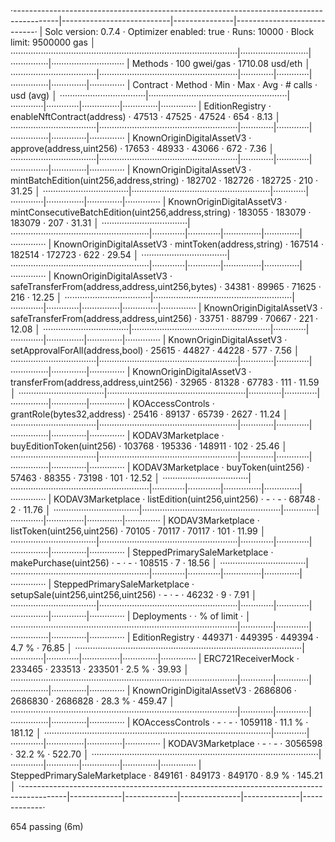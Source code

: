·-----------------------------------------------------------------------------------------|---------------------------|---------------|----------------------------·
|                                   Solc version: 0.7.4                                   ·  Optimizer enabled: true  ·  Runs: 10000  ·  Block limit: 9500000 gas  │
··························································································|···························|···············|·····························
|  Methods                                                                                ·               100 gwei/gas                ·      1710.08 usd/eth       │
··································|·······················································|·············|·············|···············|··············|··············
|  Contract                       ·  Method                                               ·  Min        ·  Max        ·  Avg          ·  # calls     ·  usd (avg)  │
··································|·······················································|·············|·············|···············|··············|··············
|  EditionRegistry                ·  enableNftContract(address)                           ·      47513  ·      47525  ·        47524  ·         654  ·       8.13  │
··································|·······················································|·············|·············|···············|··············|··············
|  KnownOriginDigitalAssetV3      ·  approve(address,uint256)                             ·      17653  ·      48933  ·        43066  ·         672  ·       7.36  │
··································|·······················································|·············|·············|···············|··············|··············
|  KnownOriginDigitalAssetV3      ·  mintBatchEdition(uint256,address,string)             ·     182702  ·     182726  ·       182725  ·         210  ·      31.25  │
··································|·······················································|·············|·············|···············|··············|··············
|  KnownOriginDigitalAssetV3      ·  mintConsecutiveBatchEdition(uint256,address,string)  ·     183055  ·     183079  ·       183079  ·         207  ·      31.31  │
··································|·······················································|·············|·············|···············|··············|··············
|  KnownOriginDigitalAssetV3      ·  mintToken(address,string)                            ·     167514  ·     182514  ·       172723  ·         622  ·      29.54  │
··································|·······················································|·············|·············|···············|··············|··············
|  KnownOriginDigitalAssetV3      ·  safeTransferFrom(address,address,uint256,bytes)      ·      34381  ·      89965  ·        71625  ·         216  ·      12.25  │
··································|·······················································|·············|·············|···············|··············|··············
|  KnownOriginDigitalAssetV3      ·  safeTransferFrom(address,address,uint256)            ·      33751  ·      88799  ·        70667  ·         221  ·      12.08  │
··································|·······················································|·············|·············|···············|··············|··············
|  KnownOriginDigitalAssetV3      ·  setApprovalForAll(address,bool)                      ·      25615  ·      44827  ·        44228  ·         577  ·       7.56  │
··································|·······················································|·············|·············|···············|··············|··············
|  KnownOriginDigitalAssetV3      ·  transferFrom(address,address,uint256)                ·      32965  ·      81328  ·        67783  ·         111  ·      11.59  │
··································|·······················································|·············|·············|···············|··············|··············
|  KOAccessControls               ·  grantRole(bytes32,address)                           ·      25416  ·      89137  ·        65739  ·        2627  ·      11.24  │
··································|·······················································|·············|·············|···············|··············|··············
|  KODAV3Marketplace              ·  buyEditionToken(uint256)                             ·     103768  ·     195336  ·       148911  ·         102  ·      25.46  │
··································|·······················································|·············|·············|···············|··············|··············
|  KODAV3Marketplace              ·  buyToken(uint256)                                    ·      57463  ·      88355  ·        73198  ·         101  ·      12.52  │
··································|·······················································|·············|·············|···············|··············|··············
|  KODAV3Marketplace              ·  listEdition(uint256,uint256)                         ·          -  ·          -  ·        68748  ·           2  ·      11.76  │
··································|·······················································|·············|·············|···············|··············|··············
|  KODAV3Marketplace              ·  listToken(uint256,uint256)                           ·      70105  ·      70117  ·        70117  ·         101  ·      11.99  │
··································|·······················································|·············|·············|···············|··············|··············
|  SteppedPrimarySaleMarketplace  ·  makePurchase(uint256)                                ·          -  ·          -  ·       108515  ·           7  ·      18.56  │
··································|·······················································|·············|·············|···············|··············|··············
|  SteppedPrimarySaleMarketplace  ·  setupSale(uint256,uint256,uint256)                   ·          -  ·          -  ·        46232  ·           9  ·       7.91  │
··································|·······················································|·············|·············|···············|··············|··············
|  Deployments                                                                            ·                                           ·  % of limit  ·             │
··························································································|·············|·············|···············|··············|··············
|  EditionRegistry                                                                        ·     449371  ·     449395  ·       449394  ·       4.7 %  ·      76.85  │
··························································································|·············|·············|···············|··············|··············
|  ERC721ReceiverMock                                                                     ·     233465  ·     233513  ·       233501  ·       2.5 %  ·      39.93  │
··························································································|·············|·············|···············|··············|··············
|  KnownOriginDigitalAssetV3                                                              ·    2686806  ·    2686830  ·      2686828  ·      28.3 %  ·     459.47  │
··························································································|·············|·············|···············|··············|··············
|  KOAccessControls                                                                       ·          -  ·          -  ·      1059118  ·      11.1 %  ·     181.12  │
··························································································|·············|·············|···············|··············|··············
|  KODAV3Marketplace                                                                      ·          -  ·          -  ·      3056598  ·      32.2 %  ·     522.70  │
··························································································|·············|·············|···············|··············|··············
|  SteppedPrimarySaleMarketplace                                                          ·     849161  ·     849173  ·       849170  ·       8.9 %  ·     145.21  │
·-----------------------------------------------------------------------------------------|-------------|-------------|---------------|--------------|-------------·

654 passing (6m)

